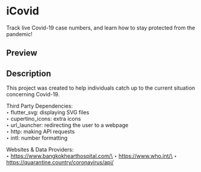 # iCovid

Track live Covid-19 case numbers, and learn how to stay protected from the pandemic! 

## Preview


## Description

This project was created to help individuals catch up to the current situation concerning Covid-19. 
 
Third Party Dependencies:\
‣ flutter_svg: displaying SVG files\
‣ cupertino_icons: extra icons\
‣ url_launcher: redirecting the user to a webpage\
‣ http: making API requests\
‣ intl: number formatting

Websites & Data Providers:\
‣ https://www.bangkokhearthospital.com/\
‣ https://www.who.int/\
‣ https://quarantine.country/coronavirus/api/
